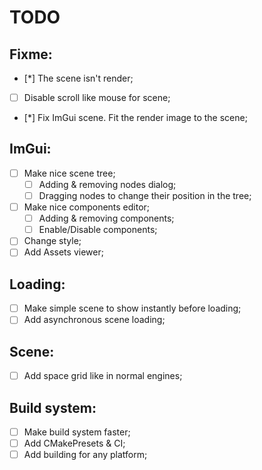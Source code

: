 # TODO

## Fixme:

- [*] The scene isn't render;
- [ ] Disable scroll like mouse for scene;
- [*] Fix ImGui scene. Fit the render image to the scene;

## ImGui:

- [ ] Make nice scene tree;
  - [ ] Adding & removing nodes dialog;
  - [ ] Dragging nodes to change their position in the tree;
- [ ] Make nice components editor;
  - [ ] Adding & removing components;
  - [ ] Enable/Disable components;
- [ ] Change style;
- [ ] Add Assets viewer;

## Loading:

- [ ] Make simple scene to show instantly before loading;
- [ ] Add asynchronous scene loading;

## Scene:

- [ ] Add space grid like in normal engines;

## Build system:

- [ ] Make build system faster;
- [ ] Add CMakePresets & CI;
- [ ] Add building for any platform;